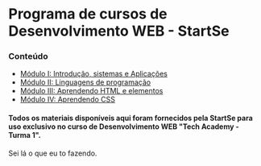 # Programa de cursos de Desenvolvimento WEB - StartSe


### Conteúdo

- [Módulo I: Introdução, sistemas e Aplicações](M%C3%B3dulo%20I/)
- [Módulo II: Linguagens de programação](Módulo%20II/)
- [Módulo III: Aprendendo HTML e elementos](Módulo%20III/)
- [Módulo IV: Aprendendo CSS](Módulo%20IV/)

#### Todos os materiais disponíveis aqui foram fornecidos pela StartSe para uso exclusivo no curso de Desenvolvimento WEB "Tech Academy - Turma 1". 

Sei lá o que eu to fazendo.
